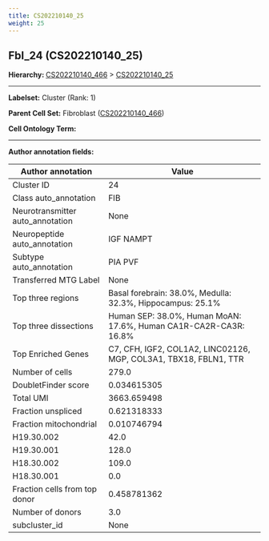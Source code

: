 ```yaml
---
title: CS202210140_25
weight: 25
---
```

## Fbl_24 (CS202210140_25)
<b>Hierarchy: </b>
[CS202210140_466](../CS202210140_466) >
[CS202210140_25](../CS202210140_25)

---


**Labelset:** Cluster (Rank: 1)

**Parent Cell Set:** Fibroblast ([CS202210140_466](../CS202210140_466))



**Cell Ontology Term:** 

[MARKER GENES.]: #


---

[TRANSFERRED ANNOTATIONS.]: #


[AUTHOR ANNOTATION FIELDS.]: #


**Author annotation fields:**

| Author annotation | Value |
|-------------------|-------|
|Cluster ID|24|
|Class auto_annotation|FIB|
|Neurotransmitter auto_annotation|None|
|Neuropeptide auto_annotation|IGF NAMPT|
|Subtype auto_annotation|PIA PVF|
|Transferred MTG Label|None|
|Top three regions|Basal forebrain: 38.0%, Medulla: 32.3%, Hippocampus: 25.1%|
|Top three dissections|Human SEP: 38.0%, Human MoAN: 17.6%, Human CA1R-CA2R-CA3R: 16.8%|
|Top Enriched Genes|C7, CFH, IGF2, COL1A2, LINC02126, MGP, COL3A1, TBX18, FBLN1, TTR|
|Number of cells|279.0|
|DoubletFinder score|0.034615305|
|Total UMI|3663.659498|
|Fraction unspliced|0.621318333|
|Fraction mitochondrial|0.010746794|
|H19.30.002|42.0|
|H19.30.001|128.0|
|H18.30.002|109.0|
|H18.30.001|0.0|
|Fraction cells from top donor|0.458781362|
|Number of donors|3.0|
|subcluster_id|None|
